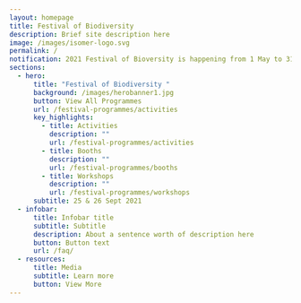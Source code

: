 ```yaml
---
layout: homepage
title: Festival of Biodiversity
description: Brief site description here
image: /images/isomer-logo.svg
permalink: /
notification: 2021 Festival of Bioversity is happening from 1 May to 31st May!
sections:
  - hero:
      title: "Festival of Biodiversity "
      background: /images/herobanner1.jpg
      button: View All Programmes
      url: /festival-programmes/activities
      key_highlights:
        - title: Activities
          description: ""
          url: /festival-programmes/activities
        - title: Booths
          description: ""
          url: /festival-programmes/booths
        - title: Workshops
          description: ""
          url: /festival-programmes/workshops
      subtitle: 25 & 26 Sept 2021
  - infobar:
      title: Infobar title
      subtitle: Subtitle
      description: About a sentence worth of description here
      button: Button text
      url: /faq/
  - resources:
      title: Media
      subtitle: Learn more
      button: View More
---
```

